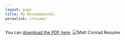 ```yaml
---
layout: page
title: My Resum&eacute;
permalink: /resume/
---
```


You can [download the PDF here](../assets/Matt-Conrad-Resume.pdf).
![Matt Conrad Resume](../assets/Matt-Conrad-Resume.png)

